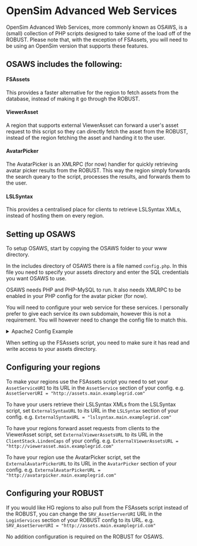 # OpenSim Advanced Web Services

OpenSim Advanced Web Services, more commonly known as OSAWS, is a (small) collection of PHP scripts designed to take some of the load off of the ROBUST. Please note that, with the exception of FSAssets, you will need to be using an OpenSim version that supports these features.

## OSAWS includes the following:
#### FSAssets
This provides a faster alternative for the region to fetch assets from the database, instead of making it go through the ROBUST.
#### ViewerAsset
A region that supports external ViewerAsset can forward a user's asset request to this script so they can directly fetch the asset from the ROBUST, instead of the region fetching the asset and handing it to the user.
#### AvatarPicker
The AvatarPicker is an XMLRPC (for now) handler for quickly retrieving avatar picker results from the ROBUST. This way the region simply forwards the search queary to the script, processes the results, and forwards them to the user.
#### LSLSyntax
This provides a centralised place for clients to retrieve LSLSyntax XMLs, instead of hosting them on every region.

## Setting up OSAWS

To setup OSAWS, start by copying the OSAWS folder to your www directory.

In the includes directory of OSAWS there is a file named `config.php`. In this file you need to specify your assets directory and enter the SQL credentials you want OSAWS to use.

OSAWS needs PHP and PHP-MySQL to run. It also needs XMLRPC to be enabled in your PHP config for the avatar picker (for now).

You will need to configure your web service for these services. I personally prefer to give each service its own subdomain, however this is not a requirement. You will however need to change the config file to match this.   

<details>
  <summary>Apache2 Config Example</summary>
     
```
<VirtualHost *:80>
	DocumentRoot /var/www/osaws
	ServerName avatarpicker.main.examplegrid.com

	<Directory /var/www/osaws>
		DirectoryIndex disabled
		DirectoryIndex avatarpicker.php

		RewriteEngine on
		RewriteCond %{REQUEST_FILENAME} !-f
		RewriteCond %{REQUEST_FILENAME} !-d
		RewriteRule . avatarpicker.php [L]
    	</Directory>
</VirtualHost>

<VirtualHost *:80>
	DocumentRoot /var/www/osaws
	ServerName viewerasset.main.examplegrid.com

	<Directory /var/www/osaws>
		DirectoryIndex disabled
		DirectoryIndex viewerasset.php

		RewriteEngine on
		RewriteCond %{REQUEST_FILENAME} !-f
		RewriteCond %{REQUEST_FILENAME} !-d
		RewriteRule . viewerasset.php [L]
	</Directory>
</VirtualHost>

<VirtualHost *:80>
	DocumentRoot /var/www/osaws
	ServerName assets.main.examplegrid.com

	<Directory />
		DirectoryIndex disabled
		DirectoryIndex fsassets.php

		RewriteEngine on
		RewriteCond %{REQUEST_FILENAME} !-f
		RewriteCond %{REQUEST_FILENAME} !-d
		RewriteRule . fsassets.php [L]
	</Directory>
</VirtualHost>

<VirtualHost *:80>
	DocumentRoot /var/www/osaws
	ServerName lslsyntax.main.examplegrid.com

	<Directory />
		DirectoryIndex disabled
		DirectoryIndex lslsyntax.php

		RewriteEngine on
		RewriteCond %{REQUEST_FILENAME} !-f
		RewriteCond %{REQUEST_FILENAME} !-d
		RewriteRule . lslsyntax.php [L]
	</Directory>
</VirtualHost>
```
</details>

When setting up the FSAssets script, you need to make sure it has read and write access to your assets directory.

## Configuring your regions

To make your regions use the FSAssets script you need to set your `AssetServiceURI` to its URL in the `AssetService` section of your config. e.g. `AssetServerURI = "http://assets.main.examplegrid.com"`

To have your users retrieve their LSLSyntax XMLs from the LSLSyntax script, set `ExternalSyntaxURL` to its URL in the `LSLSyntax` section of your config. e.g. `ExternalSyntaxURL = "lslsyntax.main.examplegrid.com"`

To have your regions forward asset requests from clients to the ViewerAsset script, set `ExternalViewerAssetsURL` to its URL in the `ClientStack.LindenCaps` of your config. e.g. `ExternalViewerAssetsURL = "http://viewerasset.main.examplegrid.com"`

To have your region use the AvatarPicker script, set the `ExternalAvatarPickerURL` to its URL in the `AvatarPicker` section of your config. e.g. `ExternalAvatarPickerURL = "http://avatarpicker.main.examplegrid.com"`

## Configuring your ROBUST

If you would like HG regions to also pull from the FSAssets script instead of the ROBUST, you can change the `SRV_AssetServerURI` URL in the `LoginServices` section of your ROBUST config to its URL. e.g. `SRV_AssetServerURI = "http://assets.main.examplegrid.com"`

No addition configuration is required on the ROBUST for OSAWS.

